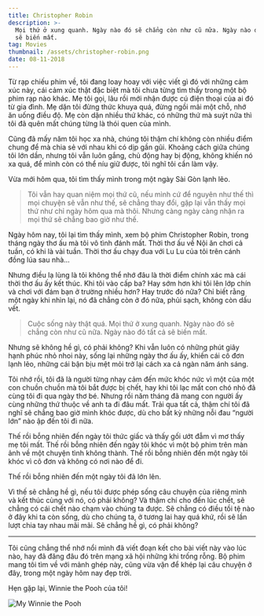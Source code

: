 ```yaml
---
title: Christopher Robin
description: >-
  Mọi thứ ở xung quanh. Ngày nào đó sẽ chẳng còn như cũ nữa. Ngày nào đó tất cả
  sẽ biến mất.
tag: Movies
thumbnail: /assets/christopher-robin.png
date: 08-11-2018
---
```

Từ rạp chiếu phim về, tôi đang loay hoay với việc viết gì đó với những cảm xúc này, cái cảm xúc thật đặc biệt mà tôi chưa từng tìm thấy trong một bộ phim rạp nào khác. Mẹ tôi gọi, lâu rồi mới nhận được cú điện thoại của ai đó từ gia đình. Mẹ dặn tôi đừng thức khuya quá, đừng ngồi mãi một chỗ, nhớ ăn uống điều độ. Mẹ còn dặn nhiều thứ khác, có những thứ mà suýt nữa thì tôi đã quên mất chúng từng là thói quen của mình.

Cũng đã mấy năm tôi học xa nhà, chúng tôi thậm chí không còn nhiều điểm chung để mà chia sẻ với nhau khi có dịp gần gũi. Khoảng cách giữa chúng tôi lớn dần, nhưng tôi vẫn luôn gắng, chủ động hay bị động, không khiến nó xa quá, để mình còn có thể níu giữ được, tôi nghĩ tôi cần làm vậy.

Vừa mới hôm qua, tôi tìm thấy mình trong một ngày Sài Gòn lạnh lẽo.

> Tôi vẫn hay quan niệm mọi thứ cũ, nếu mình cứ để nguyên như thế thì mọi chuyện sẽ vẫn như thế, sẽ chẳng thay đổi, gặp lại vẫn thấy mọi thứ như chỉ ngày hôm qua mà thôi. Nhưng càng ngày càng nhận ra mọi thứ sẽ chẳng bao giờ như thế.

Ngày hôm nay, tôi lại tìm thấy mình, xem bộ phim Christopher Robin, trong tháng ngày thơ ấu mà tôi vô tình đánh mất. Thời thơ ấu về Nội ăn chơi cả tuần, có khi là vài tuần. Thời thơ ấu chạy đua với Lu Lu của tôi trên cánh đồng lúa sau nhà…

Nhưng điều lạ lùng là tôi không thể nhớ đâu là thời điểm chính xác mà cái thời thơ ấu ấy kết thúc. Khi tôi vào cấp ba? Hay sớm hơn khi tôi lên lớp chín và chơi với đám bạn ở trường nhiều hơn? Hay trước đó nữa? Chỉ biết rằng một ngày khi nhìn lại, nó đã chẳng còn ở đó nữa, phủi sạch, không còn dấu vết.

> Cuộc sống này thật quá. Mọi thứ ở xung quanh. Ngày nào đó sẽ chẳng còn như cũ nữa. Ngày nào đó tất cả sẽ biến mất.

Nhưng sẽ không hề gì, có phải không? Khi vẫn luôn có những phút giây hạnh phúc nhỏ nhoi này, sống lại những ngày thơ ấu ấy, khiến cái cô đơn lạnh lẽo, những cái bận bịu mệt mỏi trở lại cách xa cả ngàn năm ánh sáng.

Tôi nhớ rồi, tôi đã là người từng nhạy cảm đến mức khóc nức vì một của một con chuồn chuồn mà tôi bắt được bị chết, hay khi tôi lạc mất con chó nhỏ đã cùng tôi đi qua ngày thơ bé. Nhưng rồi năm tháng đã mang con người ấy cùng những thứ thuộc về anh ta đi đâu mất. Trải qua tất cả, thậm chí tôi đã nghĩ sẽ chẳng bao giờ mình khóc được, dù cho bất kỳ những nỗi đau “người lớn” nào ập đến tôi đi nữa.

Thế rồi bỗng nhiên đến ngày tôi thức giấc và thấy gối ướt đẫm vì mơ thấy mẹ tôi mất. Thế rồi bỗng nhiên đến ngày tôi khóc vì một bộ phim trên màn ảnh về một chuyện tình không thành. Thế rồi bỗng nhiên đến một ngày tôi khóc vì cô đơn và không có nơi nào để đi.

Thế rồi bỗng nhiên đến một ngày tôi đã lớn lên.

Vì thế sẽ chẳng hề gì, nếu tôi được phép sống câu chuyện của riêng mình và kết thúc cùng với nó, có phải không? Và thậm chí cho đến lúc chết, sẽ chẳng có cái chết nào chạm vào chúng ta được. Sẽ chẳng có điều tồi tệ nào ở đây khi ta còn sống, dù cho chúng ta, ở tương lai hay quá khứ, rồi sẽ lần lượt chia tay nhau mãi mãi. Sẽ chẳng hề gì, có phải không?

- - -

Tôi cũng chẳng thể nhớ nổi mình đã viết đoạn kết cho bài viết này vào lúc nào, hay đã đăng đâu đó trên mạng xã hội những khi trống rỗng. Bộ phim mang tôi tìm về với mảnh ghép này, cũng vừa vặn để khép lại câu chuyện ở đây, trong một ngày hôm nay đẹp trời.

Hẹn gặp lại, Winnie the Pooh của tôi!

![My Winnie the Pooh](/assets/goodbye-pooh.png)
